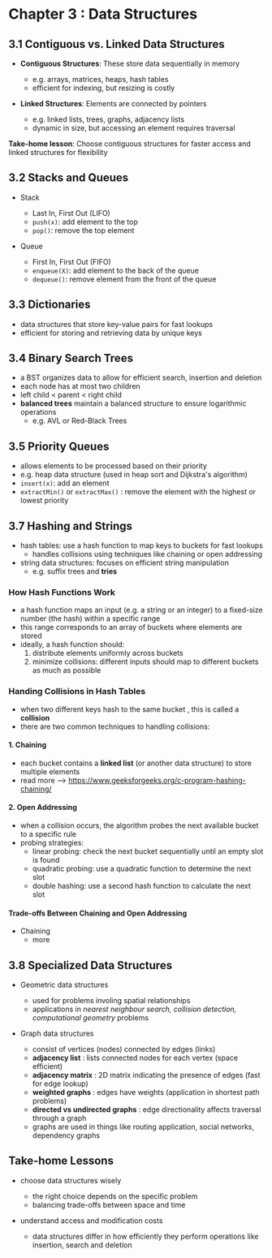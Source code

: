 # Chapter 3 : Data Structures

## 3.1 Contiguous vs. Linked Data Structures

* **Contiguous Structures**: These store data sequentially in memory

  * e.g. arrays, matrices, heaps, hash tables
  * efficient for indexing, but resizing is costly
* **Linked Structures**: Elements are connected by pointers

  * e.g. linked lists, trees, graphs, adjacency lists
  * dynamic in size, but accessing an element requires traversal

**Take-home lesson**: Choose contiguous structures for faster access and linked structures for flexibility

## 3.2 Stacks and Queues

* Stack

  * Last In, First Out (LIFO)
  * `push(x)`: add element to the top
  * `pop()`: remove the top element
* Queue

  * First In, First Out (FIFO)
  * `enqueue(X)`: add element to the back of the queue
  * `dequeue()`: remove element from the front of the queue

## 3.3 Dictionaries

* data structures that store key-value pairs for fast lookups
* efficient for storing and retrieving data by unique keys

## 3.4 Binary Search Trees

* a BST organizes data to allow for efficient search, insertion and deletion
* each node has at most two children
* left child < parent < right child
* **balanced trees** maintain a balanced structure to ensure logarithmic operations
  * e.g. AVL or Red-Black Trees

## 3.5 Priority Queues

* allows elements to be processed based on their priority
* e.g. heap data structure (used in heap sort and Dijkstra's algorithm)
* `insert(x)`: add an element
* `extractMin()` or `extractMax()` : remove the element with the highest or lowest priority

## 3.7 Hashing and Strings

* hash tables: use a hash function to map keys to buckets for fast lookups
  * handles collisions using techniques like chaining or open addressing
* string data structures: focuses on efficient string manipulation
  * e.g. suffix trees and **tries**

### How Hash Functions Work

* a hash function maps an input (e.g. a string or an integer) to a fixed-size number (the hash) within a specific range
* this range corresponds to an array of buckets where elements are stored
* ideally, a hash function should:
  1. distribute elements uniformly across buckets
  2. minimize collisions: different inputs should map to different buckets as much as possible

### Handing Collisions in Hash Tables

* when two different keys hash to the same bucket , this is called a **collision**
* there are two common techniques to handling collisions:

#### 1. Chaining

* each bucket contains a **linked list** (or another data structure) to store multiple elements
* read more --> https://www.geeksforgeeks.org/c-program-hashing-chaining/

#### 2. Open Addressing

* when a collision occurs, the algorithm probes the next available bucket to a specific rule
* probing strategies:
  * linear probing: check the next bucket sequentially until an empty slot is found
  * quadratic probing: use a quadratic function to determine the next slot
  * double hashing: use a second hash function to calculate the next slot

#### Trade-offs Between Chaining and Open Addressing

* Chaining
  * more

## 3.8 Specialized Data Structures

* Geometric data structures

  * used for problems involing spatial relationships
  * applications in *nearest neighbour search, collision detection, computational geometry* problems
* Graph data structures

  * consist of vertices (nodes) connected by edges (links)
  * **adjacency list** : lists connected nodes for each vertex (space efficient)
  * **adjacency matrix** : 2D matrix indicating the presence of edges (fast for edge lookup)
  * **weighted graphs** : edges have weights (application in shortest path problems)
  * **directed vs undirected graphs** : edge directionality affects traversal through a graph
  * graphs are used in things like routing application, social networks, dependency graphs

## Take-home Lessons

* choose data structures wisely

  * the right choice depends on the specific problem
  * balancing trade-offs between space and time
* understand access and modification costs

  * data structures differ in how efficiently they perform operations like insertion, search and deletion
